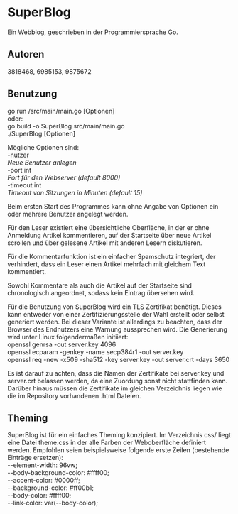 # SuperBlog
Ein Webblog, geschrieben in der Programmiersprache Go.

## Autoren
3818468, 6985153, 9875672

## Benutzung
go run /src/main/main.go [Optionen]  
oder:  
go build -o SuperBlog src/main/main.go  
./SuperBlog [Optionen]  

Mögliche Optionen sind:  
-nutzer  
    *Neue Benutzer anlegen*  
-port int  
    *Port für den Webserver (default 8000)*  
-timeout int  
    *Timeout von Sitzungen in Minuten (default 15)*  
        
        
Beim ersten Start des Programmes kann ohne Angabe von Optionen ein oder mehrere Benutzer angelegt werden.  

Für den Leser existiert eine übersichtliche Oberfläche, in der er ohne Anmeldung Artikel kommentieren, 
auf der Startseite über neue Artikel scrollen und über gelesene Artikel mit anderen Lesern diskutieren.  

Für die Kommentarfunktion ist ein einfacher Spamschutz integriert, der verhindert, dass ein Leser einen Artikel 
mehrfach mit gleichem Text kommentiert.  

Sowohl Kommentare als auch die Artikel auf der Startseite sind chronologisch angeordnet, sodass kein Eintrag übersehen wird.  


Für die Benutzung von SuperBlog wird ein TLS Zertifikat benötigt. Dieses kann entweder von einer Zertifizierungsstelle der Wahl erstellt oder selbst generiert werden. Bei dieser Variante ist allerdings zu beachten, dass der Browser des Endnutzers eine Warnung aussprechen wird.
Die Generierung wird unter Linux folgendermaßen initiiert:  
openssl genrsa -out server.key 4096  
openssl ecparam -genkey -name secp384r1 -out server.key  
openssl req -new -x509 -sha512 -key server.key -out server.crt -days 3650  

Es ist darauf zu achten, dass die Namen der Zertifikate bei server.key und server.crt belassen werden, da eine Zuordung sonst nicht stattfinden kann. Darüber hinaus müssen die Zertifikate im gleichen Verzeichnis liegen wie die im Repository vorhandenen .html Dateien.

## Theming
SuperBlog ist für ein einfaches Theming konzipiert. Im Verzeichnis css/ liegt eine Datei theme.css in der alle Farben der Weboberfläche definiert werden. Empfohlen seien beispielsweise folgende erste Zeilen (bestehende Einträge ersetzen):  
  --element-width: 96vw;  
  --body-background-color: #ffff00;  
  --accent-color: #0000ff;  
  --background-color: #ff00b1;  
  --body-color: #ffff00;  
  --link-color: var(--body-color);  
